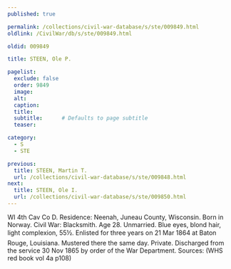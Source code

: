 ```yaml
---
published: true

permalink: /collections/civil-war-database/s/ste/009849.html
oldlink: /CivilWar/db/s/ste/009849.html

oldid: 009849

title: STEEN, Ole P.

pagelist:
  exclude: false
  order: 9849
  image: 
  alt:
  caption:
  title:
  subtitle:      # Defaults to page subtitle
  teaser:

category: 
  - S 
  - STE

previous:
  title: STEEN, Martin T.
  url: /collections/civil-war-database/s/ste/009848.html  
next:
  title: STEEN, Ole I.
  url: /collections/civil-war-database/s/ste/009850.html   
---
```

WI 4th Cav Co D. Residence: Neenah, Juneau County, Wisconsin. Born in Norway. Civil War: Blacksmith. Age 28. Unmarried. Blue eyes, blond hair, light complexion, 5&#146;5&frac12;&#148;. Enlisted for three years on 21 Mar 1864 at Baton Rouge, Louisiana. Mustered there the same day. Private. Discharged from the service 30 Nov 1865 by order of the War Department. Sources: (WHS red book vol 4a p108)